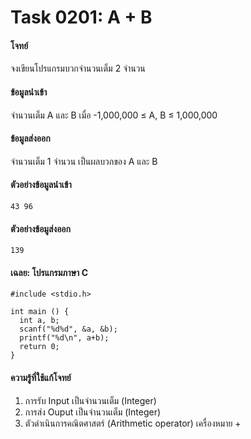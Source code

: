 # Task 0201: A + B 

#### โจทย์  
จงเขียนโปรแกรมบวกจำนวนเต็ม 2 จำนวน

#### ข้อมูลนำเข้า  
จำนวนเต็ม A และ B เมื่อ -1,000,000 ≤ A, B ≤ 1,000,000 

#### ข้อมูลส่งออก  
จำนวนเต็ม 1 จำนวน เป็นผลบวกของ A และ B

#### ตัวอย่างข้อมูลนำเข้า  
```
43 96
```

#### ตัวอย่างข้อมูส่งออก  
```
139
```

#### เฉลย: โปรแกรมภาษา C
```
#include <stdio.h>

int main () {
  int a, b;
  scanf("%d%d", &a, &b);
  printf("%d\n", a+b);
  return 0;
}
```

#### ความรู้ที่ใช้แก้โจทย์
1. การรับ Input เป็นจำนวนเต็ม (Integer)
2. การส่ง Ouput เป็นจำนวนเต็ม (Integer)
3. ตัวดำเนินการคณิตศาสตร์ (Arithmetic operator) เครื่องหมาย +
